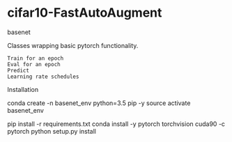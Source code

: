 # cifar10-FastAutoAugment


basenet

Classes wrapping basic pytorch functionality.

    Train for an epoch
    Eval for an epoch
    Predict
    Learning rate schedules

Installation

conda create -n basenet_env python=3.5 pip -y
source activate basenet_env

pip install -r requirements.txt
conda install -y pytorch torchvision cuda90 -c pytorch
python setup.py install


